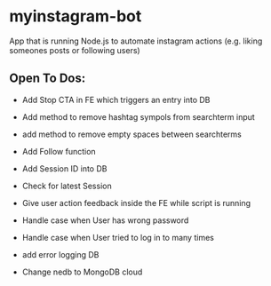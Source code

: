 # myinstagram-bot
App that is running Node.js to automate instagram actions (e.g. liking someones posts or following users)


## Open To Dos:
- Add Stop CTA in FE which triggers an entry into DB

- Add method to remove hashtag sympols from searchterm input 
- add method to remove empty spaces between searchterms

- Add Follow function 

- Add Session ID into DB 
- Check for latest Session 

- Give user action feedback inside the FE while script is running

- Handle case when User has wrong password 
- Handle case when User tried to log in to many times

- add error logging DB

- Change nedb to MongoDB cloud 